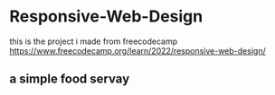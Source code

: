 # Responsive-Web-Design
this is the project i made from freecodecamp https://www.freecodecamp.org/learn/2022/responsive-web-design/
## a simple food servay

